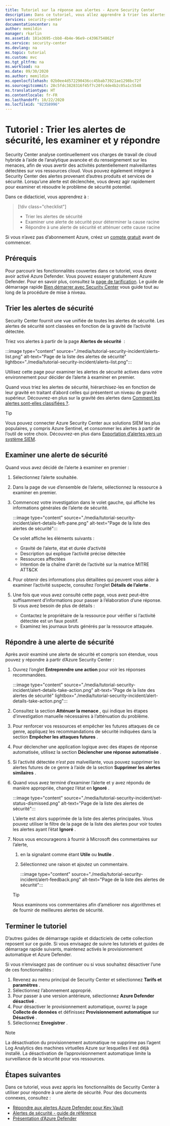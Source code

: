 ```yaml
---
title: Tutoriel sur la réponse aux alertes - Azure Security Center
description: Dans ce tutoriel, vous allez apprendre à trier les alertes de sécurité et à déterminer la cause racine et l’étendue d’une alerte.
services: security-center
documentationcenter: na
author: memildin
manager: rkarlin
ms.assetid: 181e3695-cbb8-4b4e-96e9-c4396754862f
ms.service: security-center
ms.devlang: na
ms.topic: tutorial
ms.custom: mvc
ms.tgt_pltfrm: na
ms.workload: na
ms.date: 09/30/2020
ms.author: memildin
ms.openlocfilehash: 02b0ee4d572290436cc45bab73921ae1298bc72f
ms.sourcegitcommit: 28c5fdc3828316f45f7c20fc4de4b2c05a1c5548
ms.translationtype: HT
ms.contentlocale: fr-FR
ms.lasthandoff: 10/22/2020
ms.locfileid: "92358996"
---
```

# <a name="tutorial-triage-investigate-and-respond-to-security-alerts"></a>Tutoriel : Trier les alertes de sécurité, les examiner et y répondre
Security Center analyse continuellement vos charges de travail de cloud hybride à l’aide de l’analytique avancée et du renseignement sur les menaces, afin de vous avertir des activités potentiellement malveillantes détectées sur vos ressources cloud. Vous pouvez également intégrer à Security Center des alertes provenant d’autres produits et services de sécurité. Lorsqu’une alerte est déclenchée, vous devez agir rapidement pour examiner et résoudre le problème de sécurité potentiel. 

Dans ce didacticiel, vous apprendrez à :

> [!div class="checklist"]
> * Trier les alertes de sécurité
> * Examiner une alerte de sécurité pour déterminer la cause racine
> * Répondre à une alerte de sécurité et atténuer cette cause racine

Si vous n’avez pas d’abonnement Azure, créez un [compte gratuit](https://azure.microsoft.com/free/) avant de commencer.

## <a name="prerequisites"></a>Prérequis
Pour parcourir les fonctionnalités couvertes dans ce tutoriel, vous devez avoir activé Azure Defender. Vous pouvez essayer gratuitement Azure Defender. Pour en savoir plus, consultez la [page de tarification](https://azure.microsoft.com/pricing/details/security-center/). Le guide de démarrage rapide [Bien démarrer avec Security Center](security-center-get-started.md) vous guide tout au long de la procédure de mise à niveau.


## <a name="triage-security-alerts"></a>Trier les alertes de sécurité
Security Center fournit une vue unifiée de toutes les alertes de sécurité. Les alertes de sécurité sont classées en fonction de la gravité de l’activité détectée. 

Triez vos alertes à partir de la page **Alertes de sécurité**  :

:::image type="content" source="./media/tutorial-security-incident/alerts-list.png" alt-text="Page de la liste des alertes de sécurité" lightbox="./media/tutorial-security-incident/alerts-list.png":::

Utilisez cette page pour examiner les alertes de sécurité actives dans votre environnement pour décider de l’alerte à examiner en premier.

Quand vous triez les alertes de sécurité, hiérarchisez-les en fonction de leur gravité en traitant d’abord celles qui présentent un niveau de gravité supérieur. Découvrez-en plus sur la gravité des alertes dans [Comment les alertes sont-elles classifiées ?](security-center-alerts-overview.md#how-are-alerts-classified).

> [!TIP]
> Vous pouvez connecter Azure Security Center aux solutions SIEM les plus populaires, y compris Azure Sentinel, et consommer les alertes à partir de l’outil de votre choix. Découvrez-en plus dans [Exportation d’alertes vers un système SIEM](continuous-export.md).


## <a name="investigate-a-security-alert"></a>Examiner une alerte de sécurité

Quand vous avez décidé de l’alerte à examiner en premier :

1. Sélectionnez l’alerte souhaitée.
1. Dans la page de vue d’ensemble de l’alerte, sélectionnez la ressource à examiner en premier.
1. Commencez votre investigation dans le volet gauche, qui affiche les informations générales de l’alerte de sécurité.

    :::image type="content" source="./media/tutorial-security-incident/alert-details-left-pane.png" alt-text="Page de la liste des alertes de sécurité":::

    Ce volet affiche les éléments suivants :
    - Gravité de l’alerte, état et durée d’activité
    - Description qui explique l’activité précise détectée
    - Ressources affectées
    - Intention de la chaîne d’arrêt de l’activité sur la matrice MITRE ATT&CK

1. Pour obtenir des informations plus détaillées qui peuvent vous aider à examiner l’activité suspecte, consultez l’onglet **Détails de l’alerte** .

1. Une fois que vous avez consulté cette page, vous avez peut-être suffisamment d’informations pour passer à l’élaboration d’une réponse. Si vous avez besoin de plus de détails :

    - Contactez le propriétaire de la ressource pour vérifier si l’activité détectée est un faux positif.
    - Examinez les journaux bruts générés par la ressource attaquée.

## <a name="respond-to-a-security-alert"></a>Répondre à une alerte de sécurité
Après avoir examiné une alerte de sécurité et compris son étendue, vous pouvez y répondre à partir d’Azure Security Center :

1.  Ouvrez l’onglet **Entreprendre une action** pour voir les réponses recommandées.

    :::image type="content" source="./media/tutorial-security-incident/alert-details-take-action.png" alt-text="Page de la liste des alertes de sécurité" lightbox="./media/tutorial-security-incident/alert-details-take-action.png":::

1.  Consultez la section **Atténuer la menace** , qui indique les étapes d’investigation manuelle nécessaires à l’atténuation du problème.
1.  Pour renforcer vos ressources et empêcher les futures attaques de ce genre, appliquez les recommandations de sécurité indiquées dans la section **Empêcher les attaques futures** .
1.  Pour déclencher une application logique avec des étapes de réponse automatisée, utilisez la section **Déclencher une réponse automatisée** .
1.  Si l’activité détectée *n’est pas* malveillante, vous pouvez supprimer les alertes futures de ce genre à l’aide de la section **Supprimer les alertes similaires** .

1.  Quand vous avez terminé d’examiner l’alerte et y avez répondu de manière appropriée, changez l’état en **Ignoré** .

    :::image type="content" source="./media/tutorial-security-incident/set-status-dismissed.png" alt-text="Page de la liste des alertes de sécurité":::

    L’alerte est alors supprimée de la liste des alertes principales. Vous pouvez utiliser le filtre de la page de la liste des alertes pour voir toutes les alertes ayant l’état **Ignoré** .

1.  Nous vous encourageons à fournir à Microsoft des commentaires sur l’alerte,
    1. en la signalant comme étant **Utile** ou **Inutile** .
    1. Sélectionnez une raison et ajoutez un commentaire.

        :::image type="content" source="./media/tutorial-security-incident/alert-feedback.png" alt-text="Page de la liste des alertes de sécurité":::

    > [!TIP]
    > Nous examinons vos commentaires afin d’améliorer nos algorithmes et de fournir de meilleures alertes de sécurité.

## <a name="end-the-tutorial"></a>Terminer le tutoriel

D’autres guides de démarrage rapide et didacticiels de cette collection reposent sur ce guide. Si vous envisagez de suivre les tutoriels et guides de démarrage rapide suivants, maintenez activés le provisionnement automatique et Azure Defender. 

Si vous n’envisagez pas de continuer ou si vous souhaitez désactiver l’une de ces fonctionnalités :

1. Revenez au menu principal de Security Center et sélectionnez **Tarifs et paramètres** .
1. Sélectionnez l’abonnement approprié.
1. Pour passer à une version antérieure, sélectionnez **Azure Defender désactivé** .
1. Pour désactiver le provisionnement automatique, ouvrez la page **Collecte de données** et définissez **Provisionnement automatique** sur **Désactivé** .
4. Sélectionnez **Enregistrer** .

>[!NOTE]
> La désactivation du provisionnement automatique ne supprime pas l’agent Log Analytics des machines virtuelles Azure sur lesquelles il est déjà installé. La désactivation de l’approvisionnement automatique limite la surveillance de la sécurité pour vos ressources.
>

## <a name="next-steps"></a>Étapes suivantes
Dans ce tutoriel, vous avez appris les fonctionnalités de Security Center à utiliser pour répondre à une alerte de sécurité. Pour des documents connexes, consultez :

- [Répondre aux alertes Azure Defender pour Key Vault](defender-for-key-vault-usage.md)
- [Alertes de sécurité - guide de référence](alerts-reference.md)
- [Présentation d’Azure Defender](azure-defender.md)
